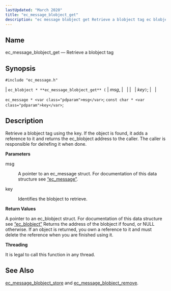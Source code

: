 ```yaml
---
lastUpdated: "March 2020"
title: "ec_message_blobject_get"
description: "ec message blobject get Retrieve a blobject tag ec blobject ec message blobject get msg key ec message msg const char key Retrieve a blobject tag using the key If the object is found it adds a reference to it and returns the ec blobject address to the caller The..."
---
```


<a name="apis.ec_message_blobject_get"></a> 
## Name

ec_message_blobject_get — Retrieve a blobject tag

## Synopsis

`#include "ec_message.h"`

| `ec_blobject * **ec_message_blobject_get** (` | <var class="pdparam">msg</var>, |   |
|   | <var class="pdparam">key</var>`)`; |   |

`ec_message * <var class="pdparam">msg</var>`;
`const char * <var class="pdparam">key</var>`;<a name="idp47814208"></a> 
## Description

Retrieve a blobject tag using the key. If the object is found, it adds a reference to it and returns the ec_blobject address to the caller. The caller is responsible for delrefing it when done.

**<a name="idp47815600"></a> Parameters**

<dl class="variablelist">

<dt>msg</dt>

<dd>

A pointer to an ec_message struct. For documentation of this data structure see [“ec_message”](/momentum/3/3-api/structs-ec-message).

</dd>

<dt>key</dt>

<dd>

Identifies the blobject to retrieve.

</dd>

</dl>

**<a name="idp47820784"></a> Return Values**

A pointer to an ec_blobject struct. For documentation of this data structure see [“ec_blobject”](/momentum/3/3-api/structs-ec-blobject) Returns the address of the blobject if found, or NULL otherwise. If an object is returned, you own a reference to it and must delete the reference when you are finished using it.

**<a name="idp47822512"></a> Threading**

It is legal to call this function in any thread.

<a name="idp47823616"></a> 
## See Also

[ec_message_blobject_store](/momentum/3/3-api/apis-ec-message-blobject-store) and [ec_message_blobject_remove](/momentum/3/3-api/apis-ec-message-blobject-remove).